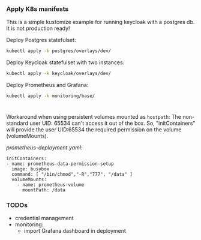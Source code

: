 ### Apply K8s manifests

This is a simple kustomize example for running keycloak with a postgres db.
It is not production ready!


Deploy Postgres statefulset:
```bash
kubectl apply -k postgres/overlays/dev/
```

Deploy Keycloak statefulset with two instances:
```bash
kubectl apply -k keycloak/overlays/dev/
```

Deploy Prometheus and Grafana:
```bash
kubectl apply -k monitoring/base/
```
#
Workaround when using persistent volumes mounted as `hostpath`:
The non-standard user UID: 65534 can't access it out of the box. 
So, "initContainers" will provide the user UID:65534 the required permission on the volume (volumeMounts).


_prometheus-deployment.yaml_:
```
initContainers:
- name: prometheus-data-permission-setup
  image: busybox
  command: [ "/bin/chmod","-R","777", "/data" ]
  volumeMounts:
    - name: prometheus-volume
      mountPath: /data
```

###

### TODOs

- credential management
- monitoring:
  - import Grafana dashboard in deployment